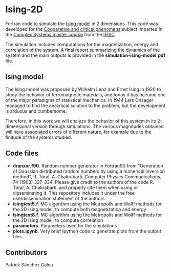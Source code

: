 # Ising-2D
Fortran code to simulate the [Ising model](https://en.wikipedia.org/wiki/Ising_model) in 2 dimensions. 
This code was developed for the [Cooperative and critical phenomena](https://ifisc.uib-csic.es/master/programme-syllabus/cooperative-and-critical-phenomena/) subject imparted in the [Complex Systems master course](https://ifisc.uib-csic.es/master/) from the [IFISC](https://ifisc.uib-csic.es/es/).

The simulation includes computations for the magnetization, energy and correlation of the system. A final report summarizing the dynamics of the system and the main outputs is provided in the **simulation-ising-model.pdf** file.

## Ising model
The Ising model was proposed by Wilhelm Lenz and Ernst Ising in 1920 to study the behavior of ferromagnetic materials, and today it has become one of the major paradigms of statistical mechanics. 
In 1944 Lars Onsager managed to find the analytical solution to the problem, but the development is arduous and cumbersome. 

Therefore, in this work we will analyze the behavior of this system in its 2-dimensional version through simulations. 
The various magnitudes obtained will have associated errors of different nature, for example due to the finitude of the systems studied.


## Code files
- **dranxor.f90**. Random number generator in Fortran90 from "Generation of Gaussian distributed random numbers by using a numerical inversion method", R. Toral, A. Chakrabarti. Computer Physics Communications, 74 (1993) 327-334. Please give credit to the authors of the code R. Toral, A. Chakrabarti, and properly cite them when using or disseminating it. This repository includes it under the free use/dissemination statement of the authors. 
- **isingtest5.f**. MC algorithm using the Metropolis and Wolff methods for the 2D Ising model, to compute both magnetization and energy
- **isingtest8.f**. MC algorithm using the Metropolis and Wolff methods for the 2D Ising model, to compute correlation
- **parameters**. Parameters used for the simulations
- **plots.ipynb**. Very brief Ipython code to generate plots from the output files


## Contributors
Patrick Sánchez Galea
